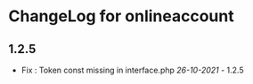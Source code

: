 # ChangeLog for onlineaccount

## 1.2.5
- Fix : Token const missing in  interface.php *26-10-2021* - 1.2.5
